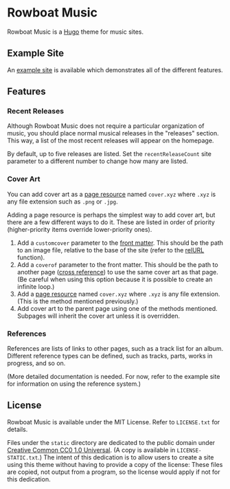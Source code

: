 # Rowboat Music

Rowboat Music is a [Hugo](https://gohuho.io) theme for music sites.

## Example Site

An [example site](https://github.com/jack126guy/rowboat-music-example) is available which demonstrates all of the different features.

## Features

### Recent Releases

Although Rowboat Music does not require a particular organization of music, you should place normal musical releases in the "releases" section. This way, a list of the most recent releases will appear on the homepage.

By default, up to five releases are listed. Set the `recentReleaseCount` site parameter to a different number to change how many are listed.

### Cover Art

You can add cover art as a [page resource](https://gohugo.io/content-management/page-resources/) named `cover.xyz` where `.xyz` is any file extension such as `.png` or `.jpg`.

Adding a page resource is perhaps the simplest way to add cover art, but there are a few different ways to do it. These are listed in order of priority (higher-priority items override lower-priority ones).

1. Add a `customcover` parameter to the [front matter](https://gohugo.io/content-management/front-matter/). This should be the path to an image file, relative to the base of the site (refer to the [relURL](https://gohugo.io/functions/relurl/) function).
2. Add a `coverof` parameter to the front matter. This should be the path to another page ([cross reference](https://gohugo.io/content-management/cross-references/)) to use the same cover art as that page. (Be careful when using this option because it is possible to create an infinite loop.)
3. Add a [page resource](https://gohugo.io/content-management/page-resources/) named `cover.xyz` where `.xyz` is any file extension. (This is the method mentioned previously.)
4. Add cover art to the parent page using one of the methods mentioned. Subpages will inherit the cover art unless it is overridden.

### References

References are lists of links to other pages, such as a track list for an album. Different reference types can be defined, such as tracks, parts, works in progress, and so on.

(More detailed documentation is needed. For now, refer to the example site for information on using the reference system.)

## License

Rowboat Music is available under the MIT License. Refer to `LICENSE.txt` for details.

Files under the `static` directory are dedicated to the public domain under [Creative Common CC0 1.0 Universal](https://creativecommons.org/publicdomain/zero/1.0/). (A copy is available in `LICENSE-STATIC.txt`.) The intent of this dedication is to allow users to create a site using this theme without having to provide a copy of the license: These files are copied, not output from a program, so the license would apply if not for this dedication.